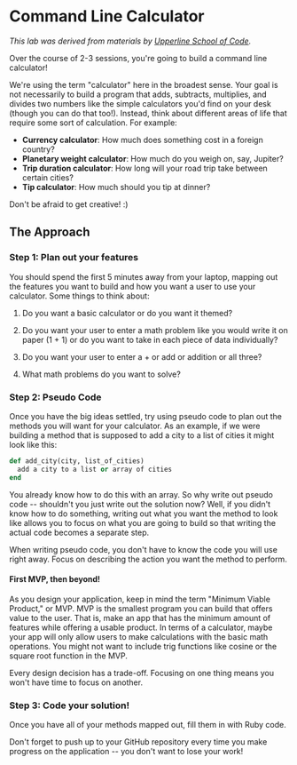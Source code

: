 # Command Line Calculator

*This lab was derived from materials by [Upperline School of Code](https://github.com/learn-co-students/upperline-hs-ruby-group-project-upperline-lmhq-071116).*

Over the course of 2-3 sessions, you're going to build a command line calculator!

We're using the term "calculator" here in the broadest sense. Your goal is not necessarily to build a program that adds, subtracts, multiplies, and divides two numbers like the simple calculators you'd find on your desk (though you can do that too!). Instead, think about different areas of life that require some sort of calculation. For example:

- **Currency calculator**: How much does something cost in a foreign country?
- **Planetary weight calculator**: How much do you weigh on, say, Jupiter?
- **Trip duration calculator**: How long will your road trip take between certain cities?
- **Tip calculator**: How much should you tip at dinner?

Don't be afraid to get creative! :)

## The Approach

### Step 1: Plan out your features

You should spend the first 5 minutes away from your laptop, mapping out the features you want to build and how you want a user to use your calculator. Some things to think about:

1. Do you want a basic calculator or do you want it themed?

2. Do you want your user to enter a math problem like you would write it on paper (1 + 1) or do you want to take in each piece of data individually?

3. Do you want your user to enter a + or add or addition or all three?

4. What math problems do you want to solve?

### Step 2: Pseudo Code

Once you have the big ideas settled, try using pseudo code to plan out the methods you will want for your calculator. As an example, if we were building a method that is supposed to add a city to a list of cities it might look like this:

```ruby
def add_city(city, list_of_cities)
  add a city to a list or array of cities
end
```

You already know how to do this with an array. So why write out pseudo code -- shouldn't you just write out the solution now? Well, if you didn't know how to do something, writing out what you want the method to look like allows you to focus on what you are going to build so that writing the actual code becomes a separate step.

When writing pseudo code, you don't have to know the code you will use right away. Focus on describing the action you want the method to perform.

#### First MVP, then beyond!

As you design your application, keep in mind the term "Minimum Viable Product," or MVP. MVP is the smallest program you can build that offers value to the user. That is, make an app that has the minimum amount of features while offering a usable product. In terms of a calculator, maybe your app will only allow users to make calculations with the basic math operations. You might not want to include trig functions like cosine or the square root function in the MVP.

Every design decision has a trade-off. Focusing on one thing means you won't have time to focus on another.


### Step 3: Code your solution!

Once you have all of your methods mapped out, fill them in with Ruby code.

Don't forget to push up to your GitHub repository every time you make progress on the application -- you don't want to lose your work!

